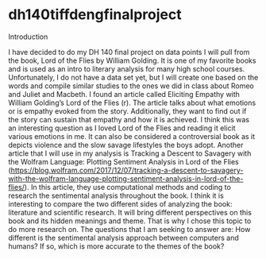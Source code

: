 # dh140tiffdengfinalproject

Introduction

I have decided to do my DH 140 final project on data points I will pull from the book, Lord of the Flies by William Golding. It is one of my favorite books and is used as an intro to literary analysis for many high school courses. Unfortunately, I do not have a data set yet, but I will create one based on the words and compile similar studies to the ones we did in class about Romeo and Juliet and Macbeth. I found an article called Eliciting Empathy with William Golding’s Lord of the Flies (r). The article talks about what emotions or is empathy evoked from the story. Additionally, they want to find out if the story can sustain that empathy and how it is achieved. I think this was an interesting question as I loved Lord of the Flies and reading it elicit various emotions in me. It can also be considered a controversial book as it depicts violence and the slow savage lifestyles the boys adopt. Another article that I will use in my analysis is Tracking a Descent to Savagery with the Wolfram Language: Plotting Sentiment Analysis in Lord of the Flies (https://blog.wolfram.com/2017/12/07/tracking-a-descent-to-savagery-with-the-wolfram-language-plotting-sentiment-analysis-in-lord-of-the-flies/). In this article, they use computational methods and coding to research the sentimental analysis throughout the book. I think it is interesting to compare the two different sides of analyzing the book: literature and scientific research. It will bring different perspectives on this book and its hidden meanings and theme. That is why I chose this topic to do more research on. The questions that I am seeking to answer are: How different is the sentimental analysis approach between computers and humans? If so, which is more accurate to the themes of the book?
